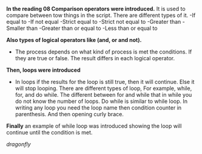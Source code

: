  **In the reading 08 Comparison operators were introduced.**
It is used to compare between tow things in the script. There are different types of it. 
-If equal to
-If not equal
-Strict equal to 
-Strict not equal to 
-Greater than
-Smaller than
-Greater than or equal to 
-Less than or equal to

**Also types of logical operators like (and, or and not).**
- The process depends on what kind of process is met the conditions. If they are true or false. The result differs in each logical operator. 

**Then, loops were introduced**
- In loops if the results for the loop is still true, then it will continue. Else it will stop looping. There are different types of loop, For example, while, for, and do while. The different between for and while that in while you do not know the number of loops. Do while is similar to while loop. In writing any loop you need the loop name then condition counter in parenthesis. And then opening curly brace.  

**Finally** an example of while loop was introduced showing the loop will continue until the condition is met. 


*dragonfly*







